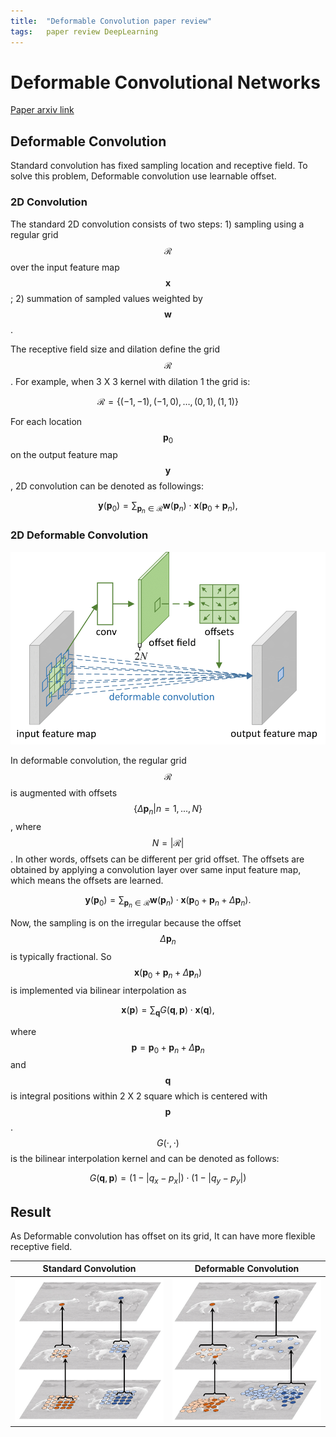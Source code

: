 ```yaml
---
title:  "Deformable Convolution paper review"
tags:	paper review DeepLearning
---
```


# Deformable Convolutional Networks

[Paper arxiv link](https://arxiv.org/abs/1703.06211)

## Deformable Convolution

Standard convolution has fixed sampling location and receptive field. To solve this problem, Deformable convolution use learnable offset.

### 2D Convolution

The standard 2D convolution consists of two steps: 1) sampling using a regular grid $$\mathcal{R}$$ over the input feature map $$\mathbf{x}$$; 2) summation of sampled values weighted by $$\mathbf{w}$$.

The receptive field size and dilation define the grid $$\mathcal{R}$$. For example, when 3 X 3 kernel with dilation 1 the grid is:

$$\mathcal{R}=\{(-1, -1), (-1, 0), \ldots, (0,1), (1, 1)\}$$

For each location $$\mathbf{p}_0$$ on the output feature map $$\mathbf{y}$$, 2D convolution can be denoted as followings:

$$\mathbf{y}(\mathbf{p}_0)=\sum_{\mathbf{p}_n\in\mathcal{R}}\mathbf{w}(\mathbf{p}_n)\cdot \mathbf{x}(\mathbf{p}_0+\mathbf{p}_n),$$

### 2D Deformable Convolution

![/assets/images/Deformable_Convolutional_Networks/deform_conv_layer_v7-1.png](/assets/images/Deformable_Convolutional_Networks/deform_conv_layer_v7-1.png)

In deformable convolution, the regular grid $$\mathcal{R}$$ is augmented with offsets $$\{\Delta \mathbf{p}_n \lvert n=1,...,N\}$$, where $$N= \lvert \mathcal{R} \lvert $$. In other words, offsets can be different per grid offset. The offsets are obtained by applying a convolution layer over same input feature map, which means the offsets are learned.

$$\mathbf{y}(\mathbf{p}_0)=\sum_{\mathbf{p}_n\in\mathcal{R}}\mathbf{w}(\mathbf{p}_n)\cdot \mathbf{x}(\mathbf{p}_0+\mathbf{p}_n+\Delta \mathbf{p}_n).$$

Now, the sampling is on the irregular because the offset $$\Delta \mathbf{p}_n$$ is typically fractional. So $$\mathbf{x}(\mathbf{p}_0+\mathbf{p}_n+\Delta \mathbf{p}_n)$$ is implemented via bilinear interpolation as

$$\mathbf{x}(\mathbf{p})=\sum_\mathbf{q} G(\mathbf{q},\mathbf{p})\cdot \mathbf{x}(\mathbf{q}),$$

where $$\mathbf{p}=\mathbf{p}_0+\mathbf{p}_n+\Delta \mathbf{p}_n$$ and $$\mathbf{q}$$ is integral positions within 2 X 2 square which is centered with $$\mathbf{p}$$. $$G(\cdot,\cdot)$$ is the bilinear interpolation kernel and can be denoted as follows:

$$G(\mathbf{q},\mathbf{p})=(1- \lvert q_x-p_x \lvert ) \cdot (1- \lvert q_y-p_y \lvert )$$

## Result

As Deformable convolution has offset on its grid, It can have more flexible receptive field.

Standard Convolution | Deformable Convolution
:---------:|:---------:
![/assets/images/Deformable_Convolutional_Networks/standard_conv_receptive_field_v6-1.png](/assets/images/Deformable_Convolutional_Networks/standard_conv_receptive_field_v6-1.png) | ![/assets/images/Deformable_Convolutional_Networks/deform_conv_receptive_field_v6-1.png](/assets/images/Deformable_Convolutional_Networks/deform_conv_receptive_field_v6-1.png)

